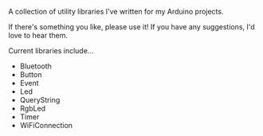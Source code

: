 A collection of utility libraries I've written for my Arduino projects.

If there's something you like, please use it! If you have any suggestions, I'd love to hear them.

Current libraries include...

* Bluetooth
* Button
* Event
* Led
* QueryString
* RgbLed
* Timer
* WiFiConnection
